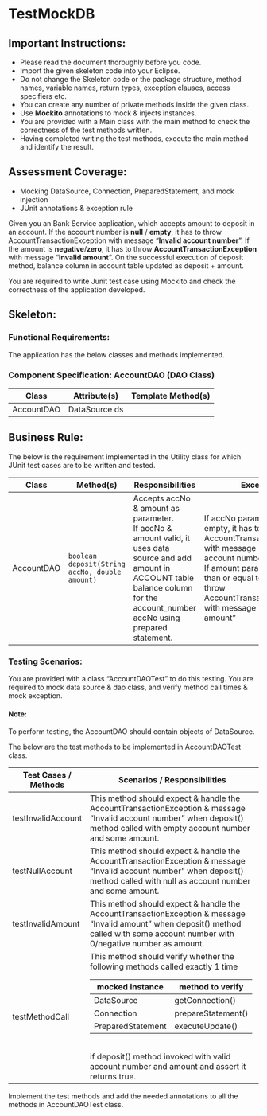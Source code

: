 # TestMockDB

## Important Instructions:

- Please read the document thoroughly before you code.
- Import the given skeleton code into your Eclipse.
- Do not change the Skeleton code or the package structure, method names, variable names, return types, exception clauses, access specifiers etc.
- You can create any number of private methods inside the given class.
- Use **Mockito** annotations to mock & injects instances.
- You are provided with a Main class with the main method to check the correctness of the test methods written.
- Having completed writing the test methods, execute the main method and identify the result.

## Assessment Coverage:

- Mocking DataSource, Connection, PreparedStatement, and mock injection
- JUnit annotations & exception rule

Given you an Bank Service application, which accepts amount to deposit in an account. If the account number is **null** / **empty**, it has to throw AccountTransactionException with message “**Invalid account number**”. If the amount is **negative**/**zero**, it has to throw **AccountTransactionException** with message “**Invalid amount**”. On the successful execution of deposit method, balance column in account table updated as deposit + amount.

You are required to write Junit test case using Mockito and check the correctness of the application developed.

## Skeleton:

### Functional Requirements:

The application has the below classes and methods implemented.

### **Component Specification**: AccountDAO (DAO Class)

| Class | Attribute(s) | Template Method(s) | 
| ----- | ------------ | ------------------ |
| AccountDAO | DataSource ds |  |

## Business Rule:

The below is the requirement implemented in the Utility class for which JUnit test cases are to be written and tested.

| Class | Method(s) | Responsibilities | Exception |
| ----- | --------- | ---------------- | --------- |
| AccountDAO | `boolean deposit(String accNo, double amount)` | Accepts accNo & amount as parameter.<br>If accNo & amount valid, it uses data source and add amount in ACCOUNT table balance column for the account_number accNo using prepared statement. | If accNo parameter is null or empty, it has to throw AccountTransactionException with message “Invalid account number”.<br>If amount parameter is less than or equal to 0, it has to throw AccountTransactionException with message “Invalid amount” | 

### Testing Scenarios:

You are provided with a class “AccountDAOTest” to do this testing. You are required to mock data source & dao class, and verify method call times & mock exception.

#### **Note**:

To perform testing, the AccountDAO should contain objects of DataSource.

The below are the test methods to be implemented in AccountDAOTest class.

<table>
<thead>
<tr>
<th>Test Cases / Methods</th>
<th>Scenarios / Responsibilities</th>
</tr>
</thead>
<tbody>
<tr>
<td>testInvalidAccount</td>
<td>This method should expect &amp; handle the AccountTransactionException &amp; message “Invalid account number” when deposit() method called with empty account number and some amount.</td>
</tr>
<tr>
<td>testNullAccount</td>
<td>This method should expect &amp; handle the AccountTransactionException &amp; message “Invalid account number” when deposit() method called with null as account number and some amount.</td>
</tr>
<tr>
<td>testInvalidAmount</td>
<td>This method should expect &amp; handle the AccountTransactionException &amp; message “Invalid amount” when deposit() method called with some account number with 0/negative number as amount.</td>
</tr>
<tr>
<td>testMethodCall</td>
<td>This method should verify whether the following methods called exactly 1 time<table>
<thead>
<tr>
<th>mocked instance</th>
<th>method to verify</th>
</tr>
</thead>
<tbody>
<tr>
<td>DataSource</td>
<td>getConnection()</td>
</tr>
<tr>
<td>Connection</td>
<td>prepareStatement()</td>
</tr>
<tr>
<td>PreparedStatement</td>
<td>executeUpdate()</td>
</tr>
</tbody>
</table>
<br>if deposit() method invoked with valid account number and amount and assert it returns true.</td>
</tr>
</tbody>
</table>


Implement the test methods and add the needed annotations to all the methods in AccountDAOTest class.


